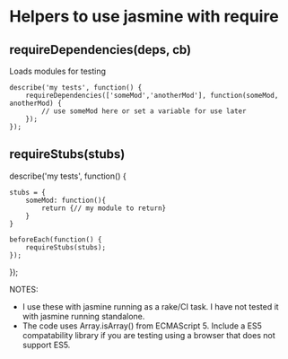 # Helpers to use jasmine with require

## requireDependencies(deps, cb)

Loads modules for testing

    describe('my tests', function() {
        requireDependencies(['someMod','anotherMod'], function(someMod, anotherMod) {
            // use someMod here or set a variable for use later
        });
    });

## requireStubs(stubs)

describe('my tests', function() {

    stubs = {
        someMod: function(){
            return {// my module to return}
        }
    }

    beforeEach(function() {
        requireStubs(stubs);
    });
});

NOTES:
* I use these with jasmine running as a rake/CI task.  I have not tested it with jasmine running standalone.
* The code uses Array.isArray() from ECMAScript 5.  Include a ES5 compatability library if you are testing using a browser that does not support ES5.



